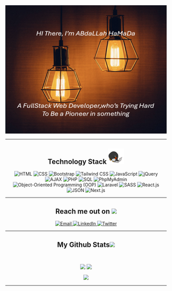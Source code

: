
<div align="center">
  <img  width='700px' height='400px' src="https://github.com/AbHaMaDa/AbHaMaDa/blob/main/images/img%20header.png" />
</div align="center">

___

<h2 align="center">Technology Stack <img src="https://github.com/AbHaMaDa/AbHaMaDa/blob/main/images/laptop.gif" width="50"></h2>

<p align="center">
<!-- HTML -->
<img src="https://img.shields.io/badge/HTML-%23E34F26.svg?style=for-the-badge&logo=html5&logoColor=white" alt="HTML">

<!-- CSS -->
<img src="https://img.shields.io/badge/CSS-%231572B6.svg?style=for-the-badge&logo=css3&logoColor=white" alt="CSS">

<!-- Bootstrap -->
<img src="https://img.shields.io/badge/Bootstrap-%23563D7C.svg?style=for-the-badge&logo=bootstrap&logoColor=white" alt="Bootstrap">

<!-- Tailwind CSS -->
<img src="https://img.shields.io/badge/Tailwind_CSS-%2306B6D4.svg?style=for-the-badge&logo=tailwind-css&logoColor=white" alt="Tailwind CSS">

<!-- JavaScript -->
<img src="https://img.shields.io/badge/JavaScript-%23F7DF1E.svg?style=for-the-badge&logo=javascript&logoColor=black" alt="JavaScript">

<!-- jQuery -->
<img src="https://img.shields.io/badge/jQuery-%230769AD.svg?style=for-the-badge&logo=jquery&logoColor=white" alt="jQuery">

<!-- AJAX -->
<img src="https://img.shields.io/badge/AJAX-%230F8BB4.svg?style=for-the-badge&logo=ajax&logoColor=white" alt="AJAX">

<!-- PHP -->
<img src="https://img.shields.io/badge/PHP-%23777BB4.svg?style=for-the-badge&logo=php&logoColor=white" alt="PHP">

<!-- SQL -->
<img src="https://img.shields.io/badge/SQL-%2300758F.svg?style=for-the-badge&logo=sql&logoColor=white" alt="SQL">

<!-- PhpMyAdmin -->
<img src="https://img.shields.io/badge/PhpMyAdmin-%23666970.svg?style=for-the-badge&logo=phpmyadmin&logoColor=white" alt="PhpMyAdmin">

<!-- Object-Oriented Programming (OOP) -->
<img src="https://img.shields.io/badge/OOP-%2300ADD8.svg?style=for-the-badge&logo=oopp&logoColor=white" alt="Object-Oriented Programming (OOP)">

<!-- Laravel -->
<img src="https://img.shields.io/badge/Laravel-%23FF2D20.svg?style=for-the-badge&logo=laravel&logoColor=white" alt="Laravel">

<!-- SASS -->
<img src="https://img.shields.io/badge/SASS-%23CC6699.svg?style=for-the-badge&logo=sass&logoColor=white" alt="SASS">

<!-- React.js -->
<img src="https://img.shields.io/badge/React-%2361DAFB.svg?style=for-the-badge&logo=react&logoColor=black" alt="React.js">

<!-- JSON -->
<img src="https://img.shields.io/badge/JSON-%23000000.svg?style=for-the-badge&logo=json&logoColor=white" alt="JSON">

<!-- Next.js -->
<img src="https://img.shields.io/badge/Next.js-%23000000.svg?style=for-the-badge&logo=next-dot-js&logoColor=white" alt="Next.js">

</p>

---

<h2 align="center">Reach me out on <img src="https://media0.giphy.com/media/jqNPzdTTxQfOgOqpO4/source.gif" width="50"></h2>

<p align="center">
<!-- <img src="https://img.shields.io/badge/-ritik-purple?style=flat-square&logo=instagram&logoColor=white&link=https://www.instagram.com/pinkdogg307/"/> -->
<a href="mailto:abdallahhamada2103@gmail.com">
<img src="https://img.shields.io/badge/Email-%23D14836.svg?style=for-the-badge&logo=gmail&logoColor=white" alt="Email">
</a>
<a href="https://www.linkedin.com/in/abdallah-awadalla-4331a7298/">
<img src="https://img.shields.io/badge/LinkedIn-%230077B5.svg?style=for-the-badge&logo=linkedin&logoColor=white" alt="LinkedIn">
</a>
 <a href="https://x.com/abdallahamada99">
<img src="https://img.shields.io/badge/Twitter-%231DA1F2.svg?style=for-the-badge&logo=twitter&logoColor=white" alt="Twitter">
</a>
<!--
<a href="https://www.instagram.com/abdallah_hamada_153/" target="_blank">
  <img src="https://img.shields.io/badge/Instagram-%23E4405F.svg?style=for-the-badge&logo=instagram&logoColor=white" alt="Instagram">
</a>
  -->
</p>

---
<h2 align="center">
  My Github Stats<img src="https://media.giphy.com/media/VgCDAzcKvsR6OM0uWg/giphy.gif" width="50">
</h2>
 
<br>
<p align = "center">
  
  <img  src = "https://github-readme-stats.vercel.app/api?username=AbHaMaDa&show_icons=true&theme=radical&line_height=27">
    

  <img src = "https://github-readme-stats.vercel.app/api/top-langs/?username=AbHaMaDa&hide=html,css,java,shaderlab,kotlin,hlsl&theme=radical">

</p>
<p align = "center">
 <img  src="https://github-readme-streak-stats.herokuapp.com/?user=AbHaMaDa&show_icons=true&locale=en&layout=compact&theme=radical&line_height=0" />
</p> 
<!--
<p align = "center">
 <img src="https://activity-graph.herokuapp.com/graph?username=AbHaMaDa&theme=redical">
</p> 
-->
<hr>

